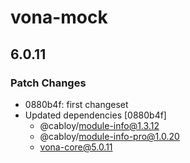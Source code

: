 # vona-mock

## 6.0.11

### Patch Changes

- 0880b4f: first changeset
- Updated dependencies [0880b4f]
  - @cabloy/module-info@1.3.12
  - @cabloy/module-info-pro@1.0.20
  - vona-core@5.0.11
